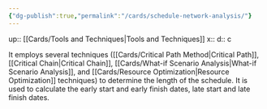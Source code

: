 ```yaml
---
{"dg-publish":true,"permalink":"/cards/schedule-network-analysis/"}
---
```


up:: [[Cards/Tools and Techniques\|Tools and Techniques]] 
x:: 
d:: c

It employs several techniques ([[Cards/Critical Path Method\|Critical Path]], [[Critical Chain\|Critical Chain]], [[Cards/What-if Scenario Analysis\|What-if Scenario Analysis]], and [[Cards/Resource Optimization\|Resource Optimization]] techniques) to determine the length of the schedule. It is used to calculate the early start and early finish dates, late start and late finish dates.